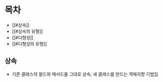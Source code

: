 
# 목차
- [[#상속]]
- [[#상속의 유형]]
- [[#다형성]]
- [[#다형성의 유형]]

## 상속
- 기존 클래스의 필드와 메서드를 그대로 상속, 새 클래스를 만드는 객체지향 기법임